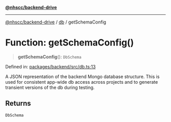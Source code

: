 [**@nhscc/backend-drive**](../../README.md)

***

[@nhscc/backend-drive](../../README.md) / [db](../README.md) / getSchemaConfig

# Function: getSchemaConfig()

> **getSchemaConfig**(): `DbSchema`

Defined in: [packages/backend/src/db.ts:13](https://github.com/nhscc/drive.api.hscc.bdpa.org/blob/df5b4b7c72e05ed9c30cb0da8579abce7387b8fa/packages/backend/src/db.ts#L13)

A JSON representation of the backend Mongo database structure. This is used
for consistent app-wide db access across projects and to generate transient
versions of the db during testing.

## Returns

`DbSchema`
